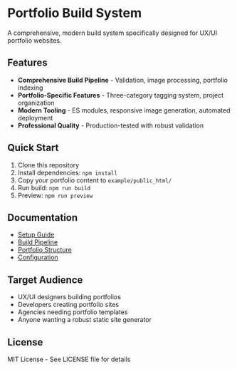 # Portfolio Build System

A comprehensive, modern build system specifically designed for UX/UI portfolio websites.

## Features

- **Comprehensive Build Pipeline** - Validation, image processing, portfolio indexing
- **Portfolio-Specific Features** - Three-category tagging system, project organization
- **Modern Tooling** - ES modules, responsive image generation, automated deployment
- **Professional Quality** - Production-tested with robust validation

## Quick Start

1. Clone this repository
2. Install dependencies: `npm install`
3. Copy your portfolio content to `example/public_html/`
4. Run build: `npm run build`
5. Preview: `npm run preview`

## Documentation

- [Setup Guide](docs/SETUP.md)
- [Build Pipeline](docs/BUILD-PIPELINE.md)
- [Portfolio Structure](docs/PORTFOLIO-STRUCTURE.md)
- [Configuration](docs/CONFIGURATION.md)

## Target Audience

- UX/UI designers building portfolios
- Developers creating portfolio sites
- Agencies needing portfolio templates
- Anyone wanting a robust static site generator

## License

MIT License - See LICENSE file for details
